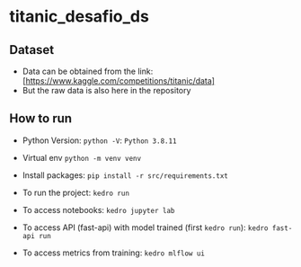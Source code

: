 # titanic_desafio_ds

## Dataset
* Data can be obtained from the link: [https://www.kaggle.com/competitions/titanic/data]
* But the raw data is also here in the repository

## How to run

* Python Version:
    `python -V`:
        `Python 3.8.11`

* Virtual env
    `python -m venv venv`

* Install packages:
    `pip install -r src/requirements.txt`

* To run the project:
    `kedro run`

* To access notebooks:
    `kedro jupyter lab`

* To access API (fast-api) with model trained (first `kedro run`):
    `kedro fast-api run`

* To access metrics from training:
    `kedro mlflow ui`
